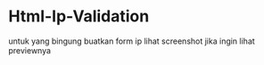 # Html-Ip-Validation
untuk yang bingung buatkan form ip 
lihat screenshot jika ingin lihat previewnya
